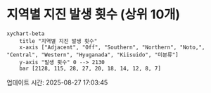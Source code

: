 # 지역별 지진 발생 횟수 (상위 10개)

```mermaid
xychart-beta
    title "지역별 지진 발생 횟수"
    x-axis ["Adjacent", "Off", "Southern", "Northern", "Noto,", "Central", "Western", "Hyuganada", "Kiisuido", "미분류"]
    y-axis "발생 횟수" 0 --> 2130
    bar [2128, 115, 28, 27, 20, 18, 14, 12, 8, 7]
```

업데이트 시간: 2025-08-27 17:03:45
